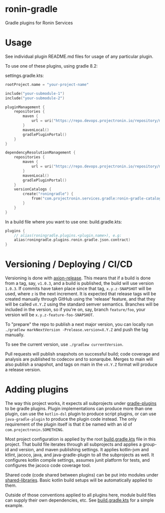 # ronin-gradle

Gradle plugins for Ronin Services

# Usage

See individual plugin README.md files for usage of any particular plugin.

To use one of these plugins, using gradle 8.2:

settings.gradle.kts:
```kotlin
rootProject.name = "your-project-name"

include("your-submodule-1")
include("your-submodule-2")

pluginManagement {
    repositories {
        maven {
            url = uri("https://repo.devops.projectronin.io/repository/maven-public/")
        }
        mavenLocal()
        gradlePluginPortal()
    }
}

dependencyResolutionManagement {
    repositories {
        maven {
            url = uri("https://repo.devops.projectronin.io/repository/maven-public/")
        }
        mavenLocal()
        gradlePluginPortal()
    }
    versionCatalogs {
        create("roningradle") {
            from("com.projectronin.services.gradle:ronin-gradle-catalog:<current version>")
        }
    }
}
```

In a build file where you want to use one:
build.gradle.kts:
```kotlin
plugins {
    // alias(roningradle.plugins.<plugin.name>), e.g:
    alias(roningradle.plugins.ronin.gradle.json.contract)
}
```

# Versioning / Deploying / CI/CD

Versioning is done with [axion-release](https://axion-release-plugin.readthedocs.io/en/latest/).  This means that if a build is done from a tag, say, `v1.0.3`, and a build is published,
the build will use version `1.0.3`.  If commits have taken place since that tag, `x.y.z-SNAPSHOT` will be used, where `z` is the next increment.  It is expected that release tags will be created
manually through GitHub using the 'release' feature, and that they will be called `vX.Y.Z` using the standard semver semantics.  Branches will be included in the version,
so if you're on, say, branch `feature/foo`, your version will be `x.y.z-feature-foo-SNAPSHOT`.

To "prepare" the repo to publish a next major version, you can locally run `./gradlew markNextVersion -Prelease.version=X.Y.Z` and push the tag manually.

To see the current version, use `./gradlew currentVersion`.

Pull requests will publish snapshots on successful build; code coverage and analysis are published to codecov and to sonarqube.  Merges to main will also publish a snapshot, and
tags on main in the `vX.Y.Z` format will produce a release version.

# Adding plugins

The way this project works, it expects all subprojects under [gradle-plugins](gradle-plugins) to be gradle plugins.  Plugin implementations can produce more than one plugin,
can use the `kotlin-dsl` plugin to produce script plugins, or can use `java-gradle-plugin` to produce the plugin code instead.  The only requirement of the plugin itself is that it
be named with an id of `com.projectronin.SOMETHING`.

Most project configuration is applied by the root [build.gradle.kts](build.gradle.kts) file in this project.  That build file iterates through all subprojects and applies a group-id and
version, and maven publishing settings.  It applies kotlin-jvm and ktlint, jacoco, java, and java-gradle-plugin to all the subprojects as well.  It configures kotlin compile settings,
assumes junit platform for tests, and configures the jacoco code coverage tool.

Shared code (code shared between plugins) can be put into modules under [shared-libraries](shared-libraries).  Basic kotlin build setups will be automatically applied to them.

Outside of those conventions applied to all plugins here, module build files can supply their own dependencies, etc.  See [build.gradle.kts](ronin-contract-json-plugin%2Fbuild.gradle.kts)
for a simple example.
